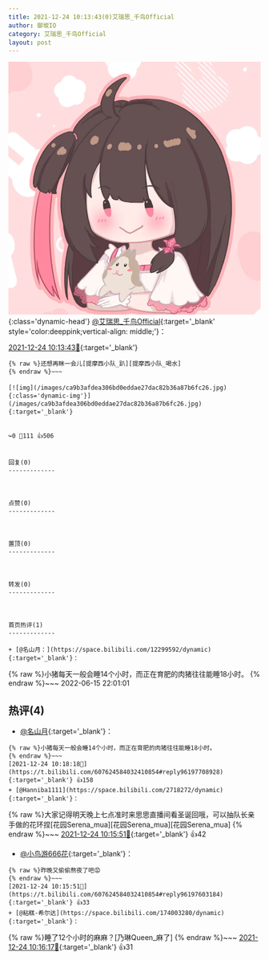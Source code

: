 ```yaml
---
title: 2021-12-24 10:13:43(0)艾瑞思_千鸟Official
author: 御坂IO
category: 艾瑞思_千鸟Official
layout: post
---
```


![img](/images/7e08840c56f251de28bdf766b647bd5fe9a5d50a.jpg){:class='dynamic-head'}
[@艾瑞思_千鸟Official](https://space.bilibili.com/1090010845/dynamic){:target='_blank' style='color:deeppink;vertical-align: middle;'}：

[2021-12-24 10:13:43🔗](https://t.bilibili.com/607624584032410854){:target='_blank'}

~~~
{% raw %}还想再眯一会儿[提摩西小队_趴][提摩西小队_喝水]
{% endraw %}~~~

[![img](/images/ca9b3afdea306bd0eddae27dac82b36a87b6fc26.jpg){:class='dynamic-img'}](/images/ca9b3afdea306bd0eddae27dac82b36a87b6fc26.jpg){:target='_blank'}


↪️0 💬111 👍506


回复(0)
-------------



点赞(0)
-------------



置顶(0)
-------------



转发(0)
-------------



首页热评(1)
-------------

+ [@名山月：](https://space.bilibili.com/12299592/dynamic){:target='_blank'}：
~~~
{% raw %}小猪每天一般会睡14个小时，而正在育肥的肉猪往往能睡18小时。
{% endraw %}~~~
2022-06-15 22:01:01


热评(4)
-------------

+ [@名山月](https://space.bilibili.com/12299592/dynamic){:target='_blank'}：
~~~
{% raw %}小猪每天一般会睡14个小时，而正在育肥的肉猪往往能睡18小时。
{% endraw %}~~~
[2021-12-24 10:18:18🔗](https://t.bilibili.com/607624584032410854#reply96197708928){:target='_blank'} 👍158
+ [@Hanniba1111](https://space.bilibili.com/2718272/dynamic){:target='_blank'}：
~~~
{% raw %}大家记得明天晚上七点准时来思思直播间看圣诞回哦，可以抽队长亲手做的花环捏[花园Serena_mua][花园Serena_mua][花园Serena_mua]
{% endraw %}~~~
[2021-12-24 10:15:51🔗](https://t.bilibili.com/607624584032410854#reply96197529536){:target='_blank'} 👍42
+ [@小鸟游666花](https://space.bilibili.com/29549485/dynamic){:target='_blank'}：
~~~
{% raw %}昨晚又偷偷熬夜了吧😡
{% endraw %}~~~
[2021-12-24 10:15:51🔗](https://t.bilibili.com/607624584032410854#reply96197603184){:target='_blank'} 👍33
+ [@粘糕-希尔达](https://space.bilibili.com/174003280/dynamic){:target='_blank'}：
~~~
{% raw %}睡了12个小时的麻麻？[乃琳Queen_麻了]
{% endraw %}~~~
[2021-12-24 10:16:17🔗](https://t.bilibili.com/607624584032410854#reply96197494272){:target='_blank'} 👍31


